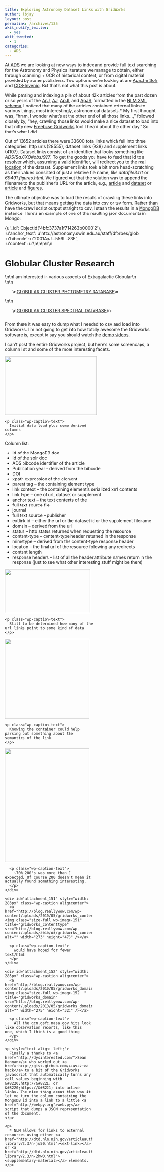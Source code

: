 ```yaml
---
title: Exploring Astronomy Dataset Links with GridWorks
author: lbjay
layout: post
permalink: /archives/135
aktt_notify_twitter:
  - yes
aktt_tweeted:
  - 1
categories:
  - ADS
---
```

<abbr class="unapi-id" title=""><!-- &nbsp; --></abbr> 

At [ADS][1] we are looking at new ways to index and provide full text searching for the Astronomy and Physics literature we manage to obtain, either through scanning + OCR of historical content, or from digital material provided by some publishers. Two options we&#8217;re looking at are [Apache Solr][2] and [CDS-Invenio][3]. But that&#8217;s not what this post is about.

While parsing and indexing a pile of about 42k articles from the past dozen or so years of the [ApJ][4], [AJ][5], [ApJL][6] and [ApJS][7], formatted in the [NLM XML schema][8], I noticed that many of the articles contained external links to various things, most interestingly, astronomical datasets.* My first thought was, &#8220;hmm, I wonder what&#8217;s at the other end of all those links&#8230;,&#8221; followed closely by, &#8220;hey, crawling those links would make a nice dataset to load into that nifty new [Freebase Gridworks][9] tool I heard about the other day.&#8221; So that&#8217;s what I did.

Out of 13652 articles there were 33600 total links which fell into three categories: http urls (28555), dataset links (938) and supplement links (4107). Dataset links consist of an identifier that looks something like *ADS/Sa.CXO#obs/927*. To get the goods you have to feed that id to a [resolver][10] which, assuming a [valid][11] identifier, will redirect you to the [real location][12] of the dataset. Supplement links took a bit more head-scratching as their values consisted of just a relative file name, like *datafile3.txt* or *69491.figures.html*. We figured out that the solution was to append the filename to the publisher&#8217;s URL for the article, e.g., [article][13] and [dataset][14] or [article][15] and [figures][16].

The ultimate objective was to load the results of crawling these links into Gridworks, but that means getting the data into csv or tsv form. Rather than have the crawl script output straight to csv, I stash the results in a [MongoDB][17] instance. Here&#8217;s an example of one of the resulting json documents in Mongo:

<div class="codecolorer-container javascript default" style="overflow:auto;white-space:nowrap;width:435px;height:300px;">
  <div class="javascript codecolorer">
    <span class="br0">&#123;</span>u<span class="st0">'_id'</span><span class="sy0">:</span> ObjectId<span class="br0">&#40;</span><span class="st0">'4bfc3737a1f714263b000012'</span><span class="br0">&#41;</span><span class="sy0">,</span><br /> &nbsp;u<span class="st0">'anchor_text'</span><span class="sy0">:</span> u<span class="st0">'http://astronomy.swin.edu.au/staff/dforbes/glob.html'</span><span class="sy0">,</span><br /> &nbsp;u<span class="st0">'bibcode'</span><span class="sy0">:</span> u<span class="st0">'2001ApJ...556L..83F'</span><span class="sy0">,</span><br /> &nbsp;u<span class="st0">'content'</span><span class="sy0">:</span> u<span class="st0">'<HTML><span class="es0">\n</span><HEAD><span class="es0">\n</span><TITLE>Duncan A. Forbes, Swinburne University, Globular Clusters</TITLE><span class="es0">\n</span></HEAD><span class="es0">\n</span><span class="es0">\n</span><h1> Globular Cluster Research</h1><span class="es0">\n</span><span class="es0">\n</span>I am interested in various aspects of Extragalactic Globular<span class="es0">\n</span> &nbsp; &nbsp;Cluster research. In particular the formation and evolution<span class="es0">\n</span> &nbsp; &nbsp;of Globular Cluster Systems and their host galaxies. <span class="es0">\n</span><br><span class="es0">\n</span><span class="es0">\n</span><UL><span class="es0">\n</span><A HREF="colours.html">GLOBULAR CLUSTER PHOTOMETRY DATABASE</A><span class="es0">\n</span></UL><span class="es0">\n</span><span class="es0">\n</span><UL><span class="es0">\n</span><A HREF="spectra.html">GLOBULAR CLUSTER SPECTRAL DATABASE</A><span class="es0">\n</span></UL><span class="es0">\n</span><span class="es0">\n</span><span class="es0">\n</span><UL><span class="es0">\n</span><A HREF="review.html">GLOBULAR CLUSTER REVIEW PAPERS</A><span class="es0">\n</span></UL><span class="es0">\n</span><span class="es0">\n</span><span class="es0">\n</span><UL><span class="es0">\n</span><A HREF="http://www.ucolick.org/~brodie/Sages/sages.html"> SAGES PROJECT</A><span class="es0">\n</span></UL><span class="es0">\n</span><span class="es0">\n</span><UL><span class="es0">\n</span><A<span class="es0">\n</span><span class="es0">\t</span> &nbsp;HREF="http://www.physics.mcmaster.ca/resources/fs3_resources.html"> HARRIS DATABASE</A><span class="es0">\n</span></UL><span class="es0">\n</span><span class="es0">\n</span><span class="es0">\n</span><span class="es0">\n</span><tr><td><hr noshade></td></tr><span class="es0">\n</span><span class="es0">\n</span> </BODY><span class="es0">\n</span>'</span><span class="sy0">,</span><br /> &nbsp;u<span class="st0">'context'</span><span class="sy0">:</span> u<span class="st0">'<p>The combined sample data are available at <ext-link ext-link-type="uri" xlink:href="http://astronomy.swin.edu.au/staff/dforbes/glob.html">http://astronomy.swin.edu.au/staff/dforbes/glob.html</ext-link>. </p><span class="es0">\n</span>'</span><span class="sy0">,</span><br /> &nbsp;u<span class="st0">'doi'</span><span class="sy0">:</span> u<span class="st0">'10.1086/323006'</span><span class="sy0">,</span><br /> &nbsp;u<span class="st0">'ft_source'</span><span class="sy0">:</span> u<span class="st0">'/proj/ads/articles/sources/AAS/ApJL/2001/556/2/323006/323006.xml'</span><span class="sy0">,</span><br /> &nbsp;u<span class="st0">'link_id'</span><span class="sy0">:</span> u<span class="st0">'http://astronomy.swin.edu.au/staff/dforbes/glob.html'</span><span class="sy0">,</span><br /> &nbsp;u<span class="st0">'link_type'</span><span class="sy0">:</span> u<span class="st0">'UrlLink'</span><span class="sy0">,</span><br /> &nbsp;u<span class="st0">'response'</span><span class="sy0">:</span> <span class="br0">&#123;</span>u<span class="st0">'accept-ranges'</span><span class="sy0">:</span> u<span class="st0">'bytes'</span><span class="sy0">,</span><br /> &nbsp; &nbsp; &nbsp; &nbsp; &nbsp; &nbsp; &nbsp; &nbsp;u<span class="st0">'content-length'</span><span class="sy0">:</span> u<span class="st0">'781'</span><span class="sy0">,</span><br /> &nbsp; &nbsp; &nbsp; &nbsp; &nbsp; &nbsp; &nbsp; &nbsp;u<span class="st0">'content-location'</span><span class="sy0">:</span> u<span class="st0">'http://astronomy.swin.edu.au/~dforbes/glob.html'</span><span class="sy0">,</span><br /> &nbsp; &nbsp; &nbsp; &nbsp; &nbsp; &nbsp; &nbsp; &nbsp;u<span class="st0">'content-type'</span><span class="sy0">:</span> u<span class="st0">'text/html; charset=UTF-8'</span><span class="sy0">,</span><br /> &nbsp; &nbsp; &nbsp; &nbsp; &nbsp; &nbsp; &nbsp; &nbsp;u<span class="st0">'date'</span><span class="sy0">:</span> u<span class="st0">'Tue, 25 May 2010 10:14:07 GMT'</span><span class="sy0">,</span><br /> &nbsp; &nbsp; &nbsp; &nbsp; &nbsp; &nbsp; &nbsp; &nbsp;u<span class="st0">'server'</span><span class="sy0">:</span> u<span class="st0">'Apache/2.2.15 (Unix) DAV/2 mod_ssl/2.2.15 OpenSSL/0.9.8e-fips-rhel5'</span><span class="sy0">,</span><br /> &nbsp; &nbsp; &nbsp; &nbsp; &nbsp; &nbsp; &nbsp; &nbsp;u<span class="st0">'status'</span><span class="sy0">:</span> u<span class="st0">'200'</span><span class="br0">&#125;</span><span class="sy0">,</span><br /> &nbsp;u<span class="st0">'solr_id'</span><span class="sy0">:</span> u<span class="st0">'31908'</span><span class="sy0">,</span><br /> &nbsp;u<span class="st0">'url'</span><span class="sy0">:</span> u<span class="st0">'http://astronomy.swin.edu.au/staff/dforbes/glob.html'</span><span class="sy0">,</span><br /> &nbsp;u<span class="st0">'xpath'</span><span class="sy0">:</span> u<span class="st0">'/html/article/body/sec[5]/fn-group/fn/p/ext-link'</span><span class="br0">&#125;</span>
  </div>
</div>

From there it was easy to dump what I needed to csv and load into Gridworks. I&#8217;m not going to get into how totally awesome the Gridworks software is, except to say you should watch the [demo videos][18].

I can&#8217;t post the entire Gridworks project, but here&#8217;s some screencaps, a column list and some of the more interesting facets.

<p style="text-align: center;">
  <div id="attachment_147" style="width: 310px" class="wp-caption aligncenter">
    <a href="http://blog.reallywow.com/wp-content/uploads/2010/05/gridworks.png"><img class="size-medium wp-image-147 " title="gridworks" src="http://blog.reallywow.com/wp-content/uploads/2010/05/gridworks-300x191.png" alt="" width="300" height="191" /></a>
    
    <p class="wp-caption-text">
      Initial data load plus some derived columns
    </p>
  </div>
  
  <p>
    Column list:
  </p>
  
  <ul>
    <li>
      Id of the MongoDB doc
    </li>
    <li>
      Id of the solr doc
    </li>
    <li>
      ADS bibcode identifier of the article
    </li>
    <li>
      Publication year &#8211; derived from the bibcode
    </li>
    <li>
      DOI
    </li>
    <li>
      xpath expression of the <ext-link> element
    </li>
    <li>
      parent tag &#8211; the containing element type
    </li>
    <li>
      link context &#8211; the containing element&#8217;s serialized xml contents
    </li>
    <li>
      link type &#8211; one of url, dataset or supplement
    </li>
    <li>
      anchor text &#8211; the text contents of the <ext-link>
    </li>
    <li>
      full text source file
    </li>
    <li>
      journal
    </li>
    <li>
      full text source &#8211; publisher
    </li>
    <li>
      extlink id &#8211; either the url or the dataset id or the supplement filename
    </li>
    <li>
      domain &#8211; derived from the url
    </li>
    <li>
      status &#8211; http status returned when requesting the resource
    </li>
    <li>
      content-type &#8211; content-type header returned in the response
    </li>
    <li>
      mimetype &#8211; derived from the content-type response header
    </li>
    <li>
      location &#8211; the final url of the resource following any redirects
    </li>
    <li>
      content length
    </li>
    <li>
      response headers &#8211; list of all the header attribute names return in the response (just to see what other interesting stuff might be there)
    </li>
  </ul>
  
  <div id="attachment_148" style="width: 287px" class="wp-caption aligncenter">
    <a href="http://blog.reallywow.com/wp-content/uploads/2010/05/gridworks_linktype.png"><img class="size-full wp-image-148 " title="gridworks_linktype" src="http://blog.reallywow.com/wp-content/uploads/2010/05/gridworks_linktype.png" alt="" width="277" height="143" /></a>
    
    <p class="wp-caption-text">
      Still to be determined how many of the url links point to some kind of data
    </p>
  </div>
  
  <div id="attachment_149" style="width: 284px" class="wp-caption aligncenter">
    <a href="http://blog.reallywow.com/wp-content/uploads/2010/05/gridworks_parenttag.png"><img class="size-full wp-image-149" title="gridworks_parenttag" src="http://blog.reallywow.com/wp-content/uploads/2010/05/gridworks_parenttag.png" alt="" width="274" height="260" /></a>
    
    <p class="wp-caption-text">
      Knowing the container could help parsing out something about the semantics of the link
    </p>
  </div>
  
  <p style="text-align: center;">
    <div id="attachment_150" style="width: 284px" class="wp-caption aligncenter">
      <a href="http://blog.reallywow.com/wp-content/uploads/2010/05/gridworks_status.png"><img class="size-full wp-image-150" title="gridworks_status" src="http://blog.reallywow.com/wp-content/uploads/2010/05/gridworks_status.png" alt="" width="274" height="370" /></a>
      
      <p class="wp-caption-text">
        ~70% 200's was more than I expected. Of course 200 doesn't mean it actually found something interesting.
      </p>
    </div>
    
    <div id="attachment_151" style="width: 283px" class="wp-caption aligncenter">
      <a href="http://blog.reallywow.com/wp-content/uploads/2010/05/gridworks_contenttype.png"><img class="size-full wp-image-151" title="gridworks_contenttype" src="http://blog.reallywow.com/wp-content/uploads/2010/05/gridworks_contenttype.png" alt="" width="273" height="473" /></a>
      
      <p class="wp-caption-text">
        would have hoped for fewer text/html
      </p>
    </div>
    
    <div id="attachment_152" style="width: 285px" class="wp-caption aligncenter">
      <a href="http://blog.reallywow.com/wp-content/uploads/2010/05/gridworks_domain.png"><img class="size-full wp-image-152  " title="gridworks_domain" src="http://blog.reallywow.com/wp-content/uploads/2010/05/gridworks_domain.png" alt="" width="275" height="321" /></a>
      
      <p class="wp-caption-text">
        All the gcn.gsfc.nasa.gov hits look like observation reports, like this one, which I think is a good thing
      </p>
    </div>
    
    <p style="text-align: left;">
      Finally a thanks to <a href="http://dysinterested.com/">Sean Hannan</a> who worked out <a href="http://gist.github.com/414927">a hack</a> to a bit of the Gridworks javascript that automatically turns any cell values beginning with &#8220;http://&#8221; or &#8220;https://&#8221; into active links. The nice thing about that was it let me turn the column containing the MongoDB id into a link to a little <a href="http://webpy.org">web.py</a> script that dumps a JSON representation of the document.
    </p>
    
    <p>
      * NLM allows for links to external resources using either <a href="http://dtd.nlm.nih.gov/articleauthoring/tag-library/2.3/n-ju50.html"><ext-link></a> or <a href="http://dtd.nlm.nih.gov/articleauthoring/tag-library/2.3/n-2hw0.html"><supplementary-material></a> elements.
    </p>

 [1]: http://adsabs.harvard.edu/index.html
 [2]: http://lucene.apache.org/solr/
 [3]: http://cdsware.cern.ch/invenio/index.html
 [4]: http://iopscience.iop.org/0004-637X
 [5]: http://iopscience.iop.org/1538-3881/
 [6]: http://iopscience.iop.org/2041-8205/
 [7]: http://iopscience.iop.org/0067-0049/
 [8]: http://dtd.nlm.nih.gov/articleauthoring/
 [9]: http://code.google.com/p/freebase-gridworks/
 [10]: http://vo.ads.harvard.edu/dv/
 [11]: http://vo.ads.harvard.edu/dv/DataVerifier.cgi
 [12]: http://cda.harvard.edu/chaser/searchOcat.do?instrument=HRC-I,HRC-S,ACIS-I,ACIS-S&grating=NONE,LETG,HETG&status=observed,archived&type=TOO,CAL,GO,GTO,DDT&obsidRangeList=927&radius=10&resolver=simbad-ned&inputCoordFrame=J2000&inputCoordEquinox=2000&outputCoordFrame=J2000&outputCoordEquinox=2000&outputCoordUnits=sexagesimal&sortColumn=seqNum&sortOrder=ascending
 [13]: http://iopscience.iop.org/0004-637X/659/1/98/
 [14]: http://iopscience.iop.org/0004-637X/659/1/98/datafile2.txt
 [15]: http://iopscience.iop.org/0004-637X/661/2/845/
 [16]: http://iopscience.iop.org/0004-637X/661/2/845/70421.figures.html
 [17]: http://www.mongodb.org/
 [18]: http://vimeo.com/groups/gridworks